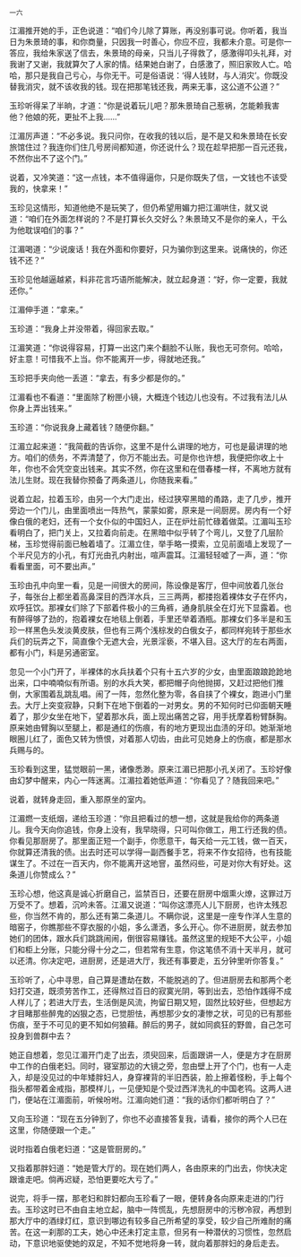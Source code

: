    一六 

   江湄推开她的手，正色说道：“咱们今儿除了算账，再没别事可说。你听着，我当日为朱景琦的事，和你商量，只因我一时善心，你应不应，我都未介意。可是你一答应，我给朱家送了信去，朱景琦的母亲，只当儿子得救了，感激得叩头礼拜，对我谢了又谢，我就算欠了人家的情。结果她白谢了，白感激了，照旧家败人亡。哈哈，那只是我自己亏心，与你无干。可是俗语说：‘得人钱财，与人消灾’。你既没替我消灾，就不该收我的钱。现在把那笔钱还我，两来无事，这公道不公道？”

   玉珍听得呆了半晌，才道：“你是说着玩儿吧？那朱景琦自己惹祸，怎能赖我害他？他娘的死，更扯不上我……”

   江湄厉声道：“不必多说。我只问你，在收我的钱以后，是不是又和朱景琦在长安旅馆住过？我连你们住几号房间都知道，你还说什么？现在趁早把那一百元还我，不然你出不了这个门。”

   说着，又冷笑道：“这一点钱，本不值得逼你，只是你既失了信，一文钱也不该受我的，快拿来！”

   玉珍见这情形，知道他绝不是玩笑了，但仍希望用媚力把江湄哄住，就又说道：“咱们在外面怎样说的？不是打算长久交好么？朱景琦又不是你的亲人，干么为他耽误咱们的事？”

   江湄喝道：“少说废话！我在外面和你要好，只为骗你到这里来。说痛快的，你还钱不还？”

   玉珍见他越逼越紧，料非花言巧语所能解决，就立起身道：“好，你一定要，我就还你。”

   江湄伸手道：“拿来。”

   玉珍道：“我身上并没带着，得回家去取。”

   江湄笑道：“你说得容易，打算一出这门来个翻脸不认账，我也无可奈何。哈哈，好主意！可惜我不上当。你不能离开一步，得就地还我。”

   玉珍把手夹向他一丢道：“拿去，有多少都是你的。”

   江湄看也不看道：“里面除了粉匣小镜，大概连个钱边儿也没有。不过我有法儿从你身上弄出钱来。”

   玉珍道：“你说我身上藏着钱？随便你翻。”

   江湄立起来道：“我简截的告诉你，这里不是什么讲理的地方，可也是最讲理的地方。咱们的债务，不弄清楚了，你万不能出去。可是你也许想，我便把你收上十年，你也不会凭空变出钱来。其实不然，你在这里和在借春楼一样，不离地方就有法儿生财。现在我替你预备了两条道儿，你随我来看。”

   说着立起，拉着玉珍，由另一个大门走出，经过狭窄黑暗的甬路，走了几步，推开旁边一个门儿，由里面喷出一阵热气，蒙蒙如雾，原来是一间厨房。房内有一个好像白俄的老妇，还有一个女仆似的中国妇人，正在炉灶前忙碌着做菜。江湄叫玉珍看明白了，把门关上，又拉着向前走。在黑暗中似乎转了个弯儿，又登了几层阶梯，玉珍觉得前面已触着墙了。江湄立住，举手略一摸索，立见前面墙上发现了一个半尺见方的小孔，有灯光由孔内射出，喧声震耳。江湄轻轻嘘了一声，道：“你看看里面，可不要出声。”

   玉珍由孔中向里一看，见是一间很大的房间，陈设像是客厅，但中间放着几张台子，每张台上都坐着高鼻深目的西洋水兵，三三两两，都搂抱着裸体女子在怀内，欢呼狂饮。那裸女们除了下部着件极小的三角裤，通身肌肤全在灯光下显露着。也有醉得够了劲的，抱着裸女在地毯上倒着，手里还举着酒瓶。那裸女们多半是和玉珍一样黑色头发淡黄皮肤，但也有三两个浅棕发的白俄女子，都同样宛转于那些水兵们的玩弄之下，简直像个无遮大会，光景淫亵，不堪入目。这大厅的左右两面，都有小门，料是另通密室。

   忽见一个小门开了，半裸体的水兵扶着个只有十五六岁的少女，由里面踉踉跄跄地出来，口中喃喃似有所语。别的水兵大笑，都把帽子向他抛掷，又赶过把他们推倒，大家围着乱跳乱唱。闹了一阵，忽然化整为零，各自挟了个裸女，跑进小门里去。大厅上突变寂静，只剩下在地下倒着的一对男女。男的不知何时已仰面朝天睡着了，那少女坐在地下，望着那水兵，面上现出痛苦之容，用手抚摩着粉臂酥胸。原来她由臂胸以至腿上，都是通红的伤痕，有的地方更现出血渍的牙印。她渐渐地眼圈儿红了，面色又转为愤恨，对着那人切齿，由此可见她身上的伤痕，都是那水兵赐与的。

   玉珍看到这里，猛觉眼前一黑，诸像悉渺。原来江湄已把那小孔关闭了。玉珍好像由幻梦中醒来，内心一阵迷离。江湄拉着她低声道：“你看见了？随我回来吧。”

   说着，就转身走回，重入那原坐的室内。

   江湄燃一支纸烟，递给玉珍道：“你且把看过的想一想，这就是我给你的两条道儿。我今天向你追钱，你身上没有，我早晓得，只可叫你做工，用工行还我的债。你看见那厨房了。那里面正短一个副手，你愿意干，每天给一元工钱，做一百天，你就算还清我的债。出去时还可以学得一副西餐手艺，将来不作女招待，也有技能谋生了。不过在一百天内，你不能离开这地窨，虽然闷些，可是对你大有好处。这条道儿你赞成么？”

   玉珍心想，他这真是诚心折磨自己，监禁百日，还要在厨房中烟熏火燎，这罪过万万受不了。想着，沉吟未答。江湄又说道：“叫你这漂亮人儿下厨房，也许太残忍些，你当然不肯的，那么还有第二条道儿。不瞒你说，这里是一座专作洋人生意的暗窑子，你瞧那些不穿衣服的小姐，多么潇洒，多么开心。你不进厨房，就去参加她们的团体，跟水兵们跳跳闹闹，倒很容易赚钱。虽然这里的规矩不大公平，小姐们和柜上分账，只能分得十分之二，但若常有生意，你这笔债不消十天半月，就可以还清。你决定吧，进厨房，还是进大厅，我还有事要走，五分钟里听你答复。”

   玉珍听了，心中寻思，自己算是遭劫在数，不能脱逃的了。但进厨房去和那两个老妇打交道，既须劳苦作工，还得熬过百日的寂寞光阴，等到出去，恐怕作践得不成人样儿了；若进大厅去，生活倒是风流，拘留日期又短，固然比较好些，但想起方才目睹那些醉鬼的凶狠之态，已觉胆怯，再想那少女的凄惨之状，可见的已有那些伤痕，至于不可见的更不知如何狼藉。醉后的男子，就如同疯狂的野兽，自己怎可投身到兽群中去？

   她正自想着，忽见江湄开门走了出去，须臾回来，后面跟讲一人，便是方才在厨房中工作的白俄老妇。同时，寝室那边的大镜之旁，忽由壁上开了个门，也有一人走入，却是没见过的中年矮胖妇人，身穿裸背的半旧西装，脸上擦着怪粉，手上每个指头都带着金戒指，那模样儿，一见便知是个受过西洋洗礼的中国老鸨。这两人进门，便站在江湄面前，听候吩咐。江湄向她们道：“我的话你们都听明白了？”

   又向玉珍道：“现在五分钟到了，你也不必直接答复我，请看，接你的两个人已在这里，你随便跟一个走。”

   说时指着白俄老妇道：“这是管厨房的。”

   又指着那胖妇道：“她是管大厅的。现在她们两人，各由原来的门出去，你快决定跟谁走吧。倘再迟疑，恐怕更要吃大亏了。”

   说完，将手一摆，那老妇和胖妇都向玉珍看了一眼，便转身各向原来走进的门行去。玉珍这时已不由自主地立起，脑中一阵慌乱，先想厨房中的污秽冷寂，再想到那大厅中的酒绿灯红，意识到哪边有较多自己所希望的享受，较少自己所难耐的痛苦。在这一刹那的工夫，她心中还未打定主意，但另有一种潜伏的习惯性，忽然启动，下意识地驱使她的双足，不知不觉地将身一转，就向着那胖妇的身后走去。

